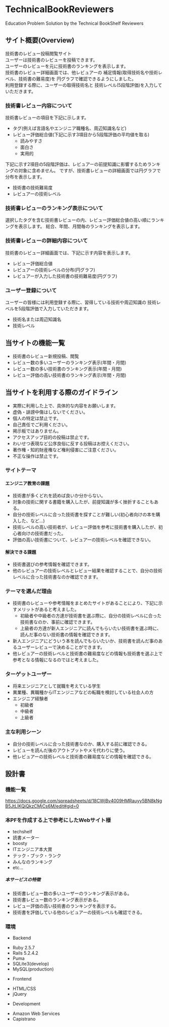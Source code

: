 # TechnicalBookReviewers
Education Problem Solution by the Technical BookShelf Reviewers

## サイト概要(Overview)
技術書のレビュー投稿閲覧サイト  
ユーザーは技術書のレビューを投稿できます。  
ユーザーのレビューを元に技術書のランキングを表示します。  
技術書のレビュー詳細画面では、他レビュアーの
補足情報(取得技術名や技術レベル、技術書の難易度)を
円グラフで確認できるようにしました。  
利用登録する際に、ユーザーの取得技術名と
技術レベル(5段階評価)を入力していただきます。

### 技術書レビュー内容について
技術書レビューの項目を下記に示します。
* タグ(例えば言語名やエンジニア職種名、周辺知識名など)
* レビュー評価総合値(下記に示す3項目から5段階評価の平均値を取る)
  * 読みやすさ
  * 面白さ
  * 実用的

下記に示す2項目の5段階評価は、レビュアーの前提知識に影響するためランキングの対象に含めません。
ですが、技術書レビューの詳細画面では円グラフで分布を表示します。
* 技術書の技術難易度
* レビュアーの技術レベル

### 技術書レビューのランキング表示について
選択したタグを含む技術書レビューの内、レビュー評価総合値の高い順にランキングを表示します。
総合、年間、月間毎のランキングを表示します。

### 技術書レビューの詳細内容について
技術書のレビュー詳細画面では、下記に示す内容を表示します。
* レビュー評価総合値
* レビュアーの技術レベルの分布(円グラフ)
* レビュアーが入力した技術書の技術難易度(円グラフ)

### ユーザー登録について
ユーザーの皆様には利用登録する際に、習得している技術や周辺知識の
技術レベルを5段階評価で入力していただきます。
* 技術名または周辺知識名
* 技術レベル

## 当サイトの機能一覧
* 技術書のレビュー新規投稿、閲覧
* レビュー数の多いユーザーのランキング表示(年間・月間)
* レビュー数の多い技術書のランキング表示(年間・月間)
* レビュー評価の高い技術書のランキング表示(年間・月間)

## 当サイトを利用する際のガイドライン
* 実際に利用した上で、具体的な内容をお願いします。
* 虚偽・誹謗中傷はしないでください。
* 個人の特定は禁止です。
* 自己責任でご利用ください。
* 掲示板ではありません。
* アクセスアップ目的の投稿は禁止です。
* わいせつ表現など公序良俗に反する投稿はお控えください。
* 著作権・知的財産権など権利侵害にご注意ください。
* 不正な操作は禁止です。

### サイトテーマ
#### エンジニア教育の課題
* 技術書が多くどれを読めば良いか分からない。
* 対象の技術に関する書籍を購入したが、前提知識が多く挫折することもある。
* 自分の技術レベルに合った技術書を探すことが難しい(初心者向けの本を購入した、など...)
* 技術レベルの高い技術者が、レビュー評価を参考に技術書を購入したが、初心者向けの技術書だった。
* 評価の高い技術書について、レビュアーの技術レベルを確認できない。

#### 解決できる課題
* 技術書選びの参考情報を確認できます。
* 他のレビュアーの技術レベルとレビュー結果を確認することで、自分の技術レベルに合った技術書なのか確認できます。

### テーマを選んだ理由
* 技術書のレビューや参考情報をまとめたサイトがあることにより、下記に示すメリットがあると考えました。
  * 初級者や中級者の方達が技術書を選ぶ際に、自分の技術レベルに合った技術書なのか、事前に確認できます。
  * 上級者の方達が新人エンジニアに読んでもらいたい技術書を選ぶ時に、読んだ事のない技術書の情報を確認できます。
* 新人エンジニアにどういう本を読んでもらいたいか、技術書を読んだ事のあるユーザーレビューで決めることができます。
* 他レビュアーの技術レベルと技術書の難易度などの情報も技術書を選ぶ上で参考となる情報になるのではと考えました。

### ターゲットユーザー
* 将来エンジニアとして就職を考えている学生
* 異業種、異職種からITエンジニアなどの転職を検討している社会人の方
* エンジニア経験者
  * 初級者
  * 中級者
  * 上級者

### 主な利用シーン
* 自分の技術レベルに合った技術書なのか、購入する前に確認できる。
* レビューを読んだ後のアウトプットやメモ代わりに使う。
* 他レビュアーの技術レベルと技術書の難易度などの情報を確認できる。

## 設計書


### 機能一覧
https://docs.google.com/spreadsheets/d/18CWjBv4009HMRauyy5BN8kNgB5JtLIKQiQkzCMjCs6M/edit#gid=0


### 本PFを作成する上で参考にしたWebサイト様
* techshelf
* 読書メーター
* boosty
* ITエンジニア本大賞
* テック・ブック・ランク
* みんなのランキング
* etc...

##### 本サービスの特徴
* 技術書レビュー数の多いユーザーのランキング表示がある。
* 技術書レビュー数のランキング表示がある。
* レビュー評価の高い技術書のランキングを表示する。
* 技術書を評価している他のレビュアーの技術レベルも確認できる。

### 環境
* Backend
 - Ruby 2.5.7
 - Rails 5.2.4.2
 - Puma
 - SQLite3(develop)
 - MySQL(production)
* Frontend
 - HTML/CSS
 - jQuery
* Development
 - Amazon Web Services
 - Capistrano

